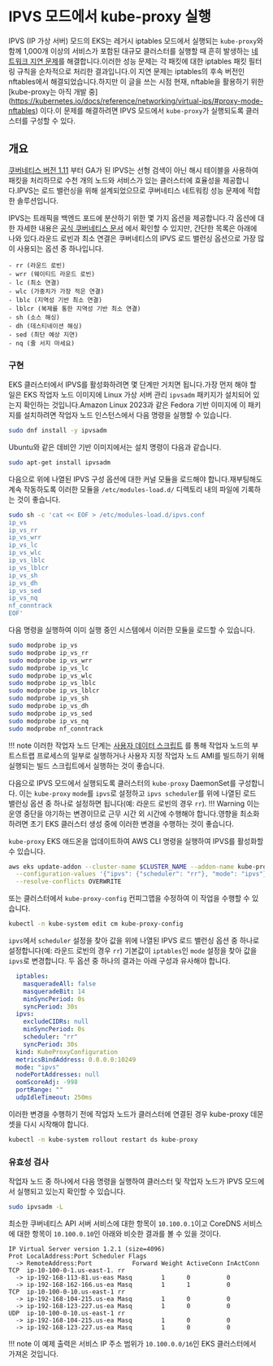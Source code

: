 # IPVS 모드에서 kube-proxy 실행

IPVS (IP 가상 서버) 모드의 EKS는 레거시 iptables 모드에서 실행되는 `kube-proxy`와 함께 1,000개 이상의 서비스가 포함된 대규모 클러스터를 실행할 때 흔히 발생하는 [네트워크 지연 문제](https://aws.github.io/aws-eks-best-practices/reliability/docs/controlplane/#running-large-clusters)를 해결합니다.이러한 성능 문제는 각 패킷에 대한 iptables 패킷 필터링 규칙을 순차적으로 처리한 결과입니다.이 지연 문제는 iptables의 후속 버전인 nftables에서 해결되었습니다.하지만 이 글을 쓰는 시점 현재, nftable을 활용하기 위한 [kube-proxy는 아직 개발 중] (https://kubernetes.io/docs/reference/networking/virtual-ips/#proxy-mode-nftables) 이다.이 문제를 해결하려면 IPVS 모드에서 `kube-proxy`가 실행되도록 클러스터를 구성할 수 있다.

## 개요

[쿠버네티스 버전 1.11](https://kubernetes.io/blog/2018/07/09/ipvs-based-in-cluster-load-balancing-deep-dive/) 부터 GA가 된 IPVS는 선형 검색이 아닌 해시 테이블을 사용하여 패킷을 처리하므로 수천 개의 노드와 서비스가 있는 클러스터에 효율성을 제공합니다.IPVS는 로드 밸런싱을 위해 설계되었으므로 쿠버네티스 네트워킹 성능 문제에 적합한 솔루션입니다.

IPVS는 트래픽을 백엔드 포드에 분산하기 위한 몇 가지 옵션을 제공합니다.각 옵션에 대한 자세한 내용은 [공식 쿠버네티스 문서](https://kubernetes.io/docs/reference/networking/virtual-ips/#proxy-mode-ipvs) 에서 확인할 수 있지만, 간단한 목록은 아래에 나와 있다.라운드 로빈과 최소 연결은 쿠버네티스의 IPVS 로드 밸런싱 옵션으로 가장 많이 사용되는 옵션 중 하나입니다.
```
- rr (라운드 로빈)
- wrr (웨이티드 라운드 로빈)
- lc (최소 연결)
- wlc (가중치가 가장 적은 연결)
- lblc (지역성 기반 최소 연결)
- lblcr (복제를 통한 지역성 기반 최소 연결)
- sh (소스 해싱)
- dh (데스티네이션 해싱)
- sed (최단 예상 지연)
- nq (줄 서지 마세요)
```

### 구현

EKS 클러스터에서 IPVS를 활성화하려면 몇 단계만 거치면 됩니다.가장 먼저 해야 할 일은 EKS 작업자 노드 이미지에 Linux 가상 서버 관리 `ipvsadm` 패키지가 설치되어 있는지 확인하는 것입니다.Amazon Linux 2023과 같은 Fedora 기반 이미지에 이 패키지를 설치하려면 작업자 노드 인스턴스에서 다음 명령을 실행할 수 있습니다.
```bash
sudo dnf install -y ipvsadm
```
Ubuntu와 같은 데비안 기반 이미지에서는 설치 명령이 다음과 같습니다.
```bash
sudo apt-get install ipvsadm
```

다음으로 위에 나열된 IPVS 구성 옵션에 대한 커널 모듈을 로드해야 합니다.재부팅해도 계속 작동하도록 이러한 모듈을 `/etc/modules-load.d/` 디렉토리 내의 파일에 기록하는 것이 좋습니다.
```bash
sudo sh -c 'cat << EOF > /etc/modules-load.d/ipvs.conf
ip_vs
ip_vs_rr
ip_vs_wrr
ip_vs_lc
ip_vs_wlc
ip_vs_lblc
ip_vs_lblcr
ip_vs_sh
ip_vs_dh
ip_vs_sed
ip_vs_nq
nf_conntrack
EOF'
```
다음 명령을 실행하여 이미 실행 중인 시스템에서 이러한 모듈을 로드할 수 있습니다.
```bash
sudo modprobe ip_vs 
sudo modprobe ip_vs_rr
sudo modprobe ip_vs_wrr
sudo modprobe ip_vs_lc
sudo modprobe ip_vs_wlc
sudo modprobe ip_vs_lblc
sudo modprobe ip_vs_lblcr
sudo modprobe ip_vs_sh
sudo modprobe ip_vs_dh
sudo modprobe ip_vs_sed
sudo modprobe ip_vs_nq
sudo modprobe nf_conntrack
```
!!! note
    이러한 작업자 노드 단계는 [사용자 데이터 스크립트](https://docs.aws.amazon.com/AWSEC2/latest/UserGuide/user-data.html) 를 통해 작업자 노드의 부트스트랩 프로세스의 일부로 실행하거나 사용자 지정 작업자 노드 AMI를 빌드하기 위해 실행되는 빌드 스크립트에서 실행하는 것이 좋습니다.

다음으로 IPVS 모드에서 실행되도록 클러스터의 `kube-proxy` DaemonSet를 구성합니다. 이는 `kube-proxy` `mode`를 `ipvs`로 설정하고 `ipvs scheduler`를 위에 나열된 로드 밸런싱 옵션 중 하나로 설정하면 됩니다(예: 라운드 로빈의 경우 `rr`).
!!! Warning
    이는 운영 중단을 야기하는 변경이므로 근무 시간 외 시간에 수행해야 합니다.영향을 최소화하려면 초기 EKS 클러스터 생성 중에 이러한 변경을 수행하는 것이 좋습니다.

`kube-proxy` EKS 애드온을 업데이트하여 AWS CLI 명령을 실행하여 IPVS를 활성화할 수 있습니다.
```bash
aws eks update-addon --cluster-name $CLUSTER_NAME --addon-name kube-proxy \
  --configuration-values '{"ipvs": {"scheduler": "rr"}, "mode": "ipvs"}' \
  --resolve-conflicts OVERWRITE
```
또는 클러스터에서 `kube-proxy-config` 컨피그맵을 수정하여 이 작업을 수행할 수 있습니다.
```bash
kubectl -n kube-system edit cm kube-proxy-config
```
`ipvs`에서 `scheduler` 설정을 찾아 값을 위에 나열된 IPVS 로드 밸런싱 옵션 중 하나로 설정합니다(예: 라운드 로빈의 경우 `rr`)
기본값이 `iptables`인 `mode` 설정을 찾아 값을 `ipvs`로 변경합니다.
두 옵션 중 하나의 결과는 아래 구성과 유사해야 합니다.
```yaml hl_lines="9 13"
  iptables:
    masqueradeAll: false
    masqueradeBit: 14
    minSyncPeriod: 0s
    syncPeriod: 30s
  ipvs:
    excludeCIDRs: null
    minSyncPeriod: 0s
    scheduler: "rr"
    syncPeriod: 30s
  kind: KubeProxyConfiguration
  metricsBindAddress: 0.0.0.0:10249
  mode: "ipvs"
  nodePortAddresses: null
  oomScoreAdj: -998
  portRange: ""
  udpIdleTimeout: 250ms
```

이러한 변경을 수행하기 전에 작업자 노드가 클러스터에 연결된 경우 kube-proxy 데몬셋을 다시 시작해야 합니다.
```bash
kubectl -n kube-system rollout restart ds kube-proxy
```

### 유효성 검사

작업자 노드 중 하나에서 다음 명령을 실행하여 클러스터 및 작업자 노드가 IPVS 모드에서 실행되고 있는지 확인할 수 있습니다.
```bash
sudo ipvsadm -L
```

최소한 쿠버네티스 API 서버 서비스에 대한 항목이 `10.100.0.1`이고 CoreDNS 서비스에 대한 항목이 `10.100.0.10`인 아래와 비슷한 결과를 볼 수 있을 것이다.
```hl_lines="4 7 10"
IP Virtual Server version 1.2.1 (size=4096)
Prot LocalAddress:Port Scheduler Flags
  -> RemoteAddress:Port           Forward Weight ActiveConn InActConn
TCP  ip-10-100-0-1.us-east-1. rr
  -> ip-192-168-113-81.us-eas Masq        1      0          0
  -> ip-192-168-162-166.us-ea Masq        1      1          0
TCP  ip-10-100-0-10.us-east-1 rr
  -> ip-192-168-104-215.us-ea Masq        1      0          0
  -> ip-192-168-123-227.us-ea Masq        1      0          0
UDP  ip-10-100-0-10.us-east-1 rr
  -> ip-192-168-104-215.us-ea Masq        1      0          0
  -> ip-192-168-123-227.us-ea Masq        1      0          0
```
!!! note
    이 예제 출력은 서비스 IP 주소 범위가 `10.100.0.0/16`인 EKS 클러스터에서 가져온 것입니다.